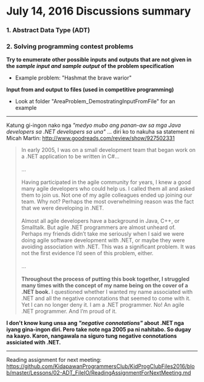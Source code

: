 # July 14, 2016 Discussions summary

### 1. Abstract Data Type (ADT)
### 2. Solving programming contest problems

**Try to enumerate other possible inputs and outputs that are not given in the _sample input and sample output_ of the problem specification**
 - Example problem: "Hashmat the brave warior"

**Input from and output to files (used in competitive programming)**
 - Look at folder "AreaProblem_DemostratingInputFromFile" for an example

--------------------
Katung gi-ingon nako nga _"medyo mubo ang panan-aw sa mga Java developers sa .NET developers sa una"_ ... diri ko to nakuha sa statement ni Micah Martin: http://www.goodreads.com/review/show/927502331

<blockquote>
In early 2005, I was on a small development team that began work on a .NET application to be written in C#...
<br /><br />
...
<br /><br />
Having participated in the agile community for years, I knew a good many agile developers who could help us. I called them all and asked them to join us. Not one of my agile colleagues ended up joining our team. Why not? Perhaps the most overwhelming reason was the fact that we were developing in .NET.
<br />
<br />
Almost all agile developers have a background in Java, C++, or Smalltalk. But agile .NET programmers are almost unheard of. Perhaps my friends didn’t take me seriously when I said we were doing agile software development with .NET, or maybe they were avoiding association with .NET. This was a significant problem. It was not the first evidence I’d seen of this problem, either.
<br /><br />
...
<br /><br />
<strong>Throughout the process of putting this book together, I struggled many times with the concept of my name being on the cover of a .NET book.</strong> I questioned whether I wanted my name associated with .NET and all the negative connotations that seemed to come with it. Yet I can no longer deny it. I am a .NET programmer. No! An agile .NET programmer. And I’m proud of it.
</blockquote>


**I don't know kung unsa ang _"negative connotations"_ about .NET nga iyang gina-ingon diri. Pero take note nga 2005 pa ni nahitabo. So dugay na kaayo. Karon, nangawala na siguro tung negative connotations assiciated with .NET.**



---------------
Reading assignment for next meeting: https://github.com/KidapawanProgrammersClub/KidProgClubFiles2016/blob/master/Lessons/02-ADT_FileIO/ReadingAssignmentForNextMeeting.md
